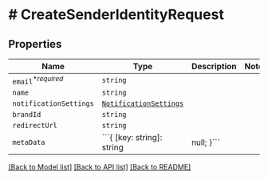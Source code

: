 # # CreateSenderIdentityRequest



## Properties

Name | Type | Description | Notes
------------ | ------------- | ------------- | -------------
| `email`<sup>*_required_</sup> | ```string``` |   |  |
| `name` | ```string``` |   |  |
| `notificationSettings` | [```NotificationSettings```](NotificationSettings.md) |   |  |
| `brandId` | ```string``` |   |  |
| `redirectUrl` | ```string``` |   |  |
| `metaData` | ```{ [key: string]: string | null; }``` |   |  |

[[Back to Model list]](../README.md#models) [[Back to API list]](../README.md#api-endpoints) [[Back to README]](../README.md)
